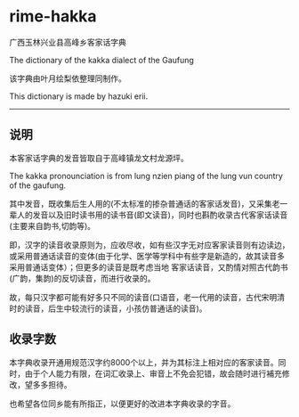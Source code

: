 # rime-hakka

广西玉林兴业县高峰乡客家话字典

The dictionary of  the kakka dialect of the Gaufung



该字典由叶月绘梨依整理同制作。

This dictionary is made by hazuki erii.



---

 
## 说明

本客家话字典的发音皆取自于高峰镇龙文村龙源坪。

The kakka pronounciation is from lung nzien piang of the lung vun country of the gaufung.


 


其中发音，既收集后生人用的(不太标准的掺杂普通话的客家话发音)，又采集老一辈人的发音以及旧时读书用的读书音(即文读音)，同时也斟酌收录古代客家话读音(主要来自韵书,切韵等)。

即，汉字的读音收录原则为，应收尽收，如有些汉字无对应客家读音则有边读边，或采用普通话读音的变体(由于化学、医学等学科中有些字是新造的，故其读音多采用普通话变体）；但更多的读音是既考虑当地
客家话读音，又酌情对照古代韵书(广韵，集韵)的反切读音，而进行收录的。

故，每只汉字都可能有好多只不同的读音(口语音，老一代用的读音，古代宋明清时的读音，后生中较流行的读音，小孩仿普通话的读音)。

## 收录字数 
本字典收录开通用规范汉字约8000个以上，并为其标注上相对应的客家读音。同时，由于个人能力有限，在词汇收录上、审音上不免会犯错，故会随时进行補充修改，望多多担待。

也希望各位同乡能有所指正，以便更好的改进本字典收录的字音。

